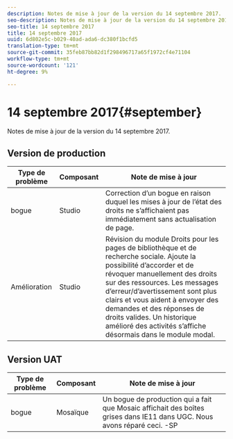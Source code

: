 ```yaml
---
description: Notes de mise à jour de la version du 14 septembre 2017.
seo-description: Notes de mise à jour de la version du 14 septembre 2017.
seo-title: 14 septembre 2017
title: 14 septembre 2017
uuid: 6d802e5c-b029-40ad-ada6-dc380f1bcfd5
translation-type: tm+mt
source-git-commit: 35feb87bb82d1f298496717a65f1972cf4e71104
workflow-type: tm+mt
source-wordcount: '121'
ht-degree: 9%

---
```



# 14 septembre 2017{#september}

Notes de mise à jour de la version du 14 septembre 2017.

## Version de production

| **Type de problème** | **Composant** | **Note de mise à jour** |
|---|---|---|
| bogue | Studio | Correction d’un bogue en raison duquel les mises à jour de l’état des droits ne s’affichaient pas immédiatement sans actualisation de page. |
| Amélioration | Studio | Révision du module Droits pour les pages de bibliothèque et de recherche sociale. Ajoute la possibilité d’accorder et de révoquer manuellement des droits sur des ressources. Les messages d’erreur/d’avertissement sont plus clairs et vous aident à envoyer des demandes et des réponses de droits valides. Un historique amélioré des activités s’affiche désormais dans le module modal. |

## Version UAT

| **Type de problème** | **Composant** | **Note de mise à jour** |
|---|---|---|
| bogue | Mosaïque | Un bogue de production qui a fait que Mosaic affichait des boîtes grises dans IE11 dans UGC. Nous avons réparé ceci. -SP |

